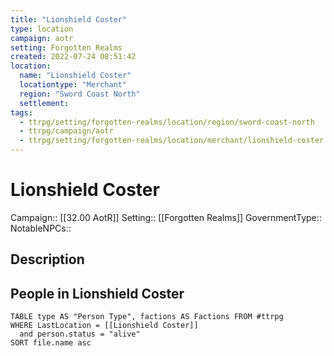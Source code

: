 ```yaml
---
title: "Lionshield Coster"
type: location
campaign: aotr
setting: Forgotten Realms
created: 2022-07-24 08:51:42
location:
  name: "Lionshield Coster"
  locationtype: "Merchant"
  region: "Sword Coast North"
  settlement: 
tags:
  - ttrpg/setting/forgotten-realms/location/region/sword-coast-north
  - ttrpg/campaign/aotr
  - ttrpg/setting/forgotten-realms/location/merchant/lionshield-coster
---
```

# Lionshield Coster

Campaign:: [[32.00 AotR]]
Setting:: [[Forgotten Realms]]
GovernmentType::
NotableNPCs::

## Description



## People in Lionshield Coster

```dataview
TABLE type AS "Person Type", factions AS Factions FROM #ttrpg 
WHERE LastLocation = [[Lionshield Coster]]
  and person.status = "alive"
SORT file.name asc
```



